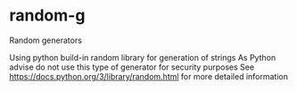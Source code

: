 # random-g
 Random generators

 Using python build-in random library for generation of strings 
 As Python advise do not use this type of generator for security purposes
 See  https://docs.python.org/3/library/random.html for more detailed information
